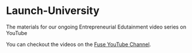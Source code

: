 # Launch-University
The materials for our ongoing Entrepreneurial Edutainment video series on YouTube

You can checkout the videos on the [Fuse YouTube Channel](https://www.youtube.com/channel/UCtDmKOBmjCH8d7Vzj1ho54w).
